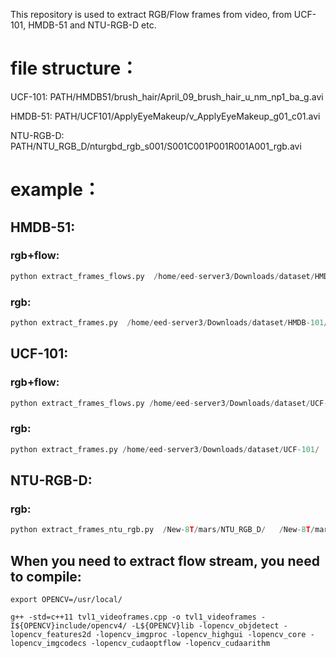 This repository is used to extract RGB/Flow frames from video, from UCF-101, HMDB-51 and NTU-RGB-D etc.

# file structure：
UCF-101:
PATH/HMDB51/brush_hair/April_09_brush_hair_u_nm_np1_ba_g.avi

HMDB-51:
PATH/UCF101/ApplyEyeMakeup/v_ApplyEyeMakeup_g01_c01.avi

NTU-RGB-D:
PATH/NTU_RGB_D/nturgbd_rgb_s001/S001C001P001R001A001_rgb.avi

# example：
## HMDB-51:

### rgb+flow:   
```python
python extract_frames_flows.py  /home/eed-server3/Downloads/dataset/HMDB-101/   /home/eed-server3/Downloads/dataset/res_HMDB-101 0 51  0
```
### rgb:            
```python
python extract_frames.py  /home/eed-server3/Downloads/dataset/HMDB-101/   /home/eed-server3/Downloads/dataset/res_HMDB-101 0 51
```
## UCF-101:   

### rgb+flow:   
```python
python extract_frames_flows.py /home/eed-server3/Downloads/dataset/UCF-101/   /home/eed-server3/Downloads/dataset/res_UCF-101 0 101  0
```
### rgb:            
```python
python extract_frames.py /home/eed-server3/Downloads/dataset/UCF-101/   /home/eed-server3/Downloads/dataset/res_UCF-101  0  101
```

## NTU-RGB-D:

### rgb:            
```python
python extract_frames_ntu_rgb.py  /New-8T/mars/NTU_RGB_D/   /New-8T/mars/NTU_RGB/  0  17              
```


## When you need to extract flow stream, you need to compile:
```
export OPENCV=/usr/local/

g++ -std=c++11 tvl1_videoframes.cpp -o tvl1_videoframes -I${OPENCV}include/opencv4/ -L${OPENCV}lib -lopencv_objdetect -lopencv_features2d -lopencv_imgproc -lopencv_highgui -lopencv_core -lopencv_imgcodecs -lopencv_cudaoptflow -lopencv_cudaarithm
```

